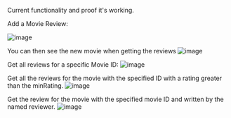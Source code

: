 Current functionality and proof it's working.

Add a Movie Review:

![image](https://github.com/jackjduggan/ds-serverless-ca1/assets/74904632/617f740d-ad76-4e86-b11a-48e5b19341e2)

You can then see the new movie when getting the reviews
![image](https://github.com/jackjduggan/ds-serverless-ca1/assets/74904632/b275b826-e120-47bb-ace1-dffcd5646e4b)

Get all reviews for a specific Movie ID:
![image](https://github.com/jackjduggan/ds-serverless-ca1/assets/74904632/e8fc9449-84cf-4128-a69b-839e99a261f2)

Get all the reviews for the movie with the specified ID with a rating greater than the minRating.
![image](https://github.com/jackjduggan/ds-serverless-ca1/assets/74904632/005509bd-2bca-4178-a8e7-956b2cb1d811)

Get the review for the movie with the specified movie ID and written by the named reviewer.
![image](https://github.com/jackjduggan/ds-serverless-ca1/assets/74904632/ad45965c-038b-4ba7-bccf-40d1d848f114)




